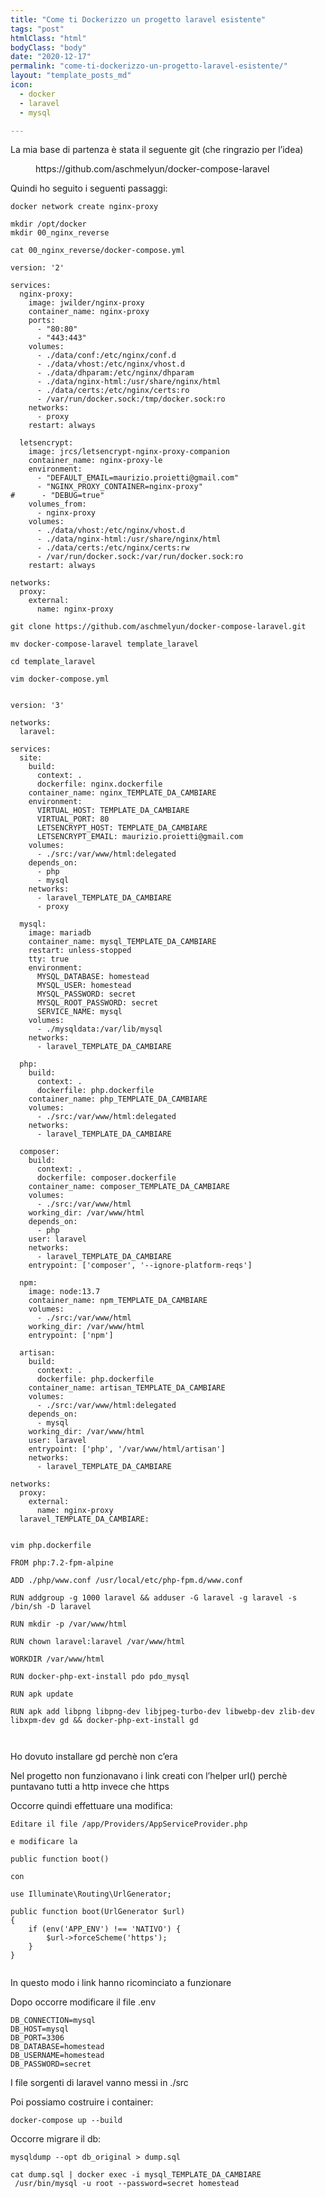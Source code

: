 ```yaml
---
title: "Come ti Dockerizzo un progetto laravel esistente"
tags: "post"
htmlClass: "html"
bodyClass: "body"
date: "2020-12-17"
permalink: "come-ti-dockerizzo-un-progetto-laravel-esistente/"
layout: "template_posts_md"
icon:
  - docker
  - laravel
  - mysql

---
```


<p>La mia base di partenza è stata il seguente git (che ringrazio per l&#8217;idea)</p>



<figure class="wp-block-embed"><div class="wp-block-embed__wrapper">
https://github.com/aschmelyun/docker-compose-laravel
</div></figure>



<p>Quindi ho seguito i seguenti passaggi:</p>



<pre class="wp-block-code"><code>docker network create nginx-proxy

mkdir /opt/docker
mkdir 00_nginx_reverse

cat 00_nginx_reverse/docker-compose.yml

version: '2'

services:
  nginx-proxy:
    image: jwilder/nginx-proxy
    container_name: nginx-proxy
    ports:
      - "80:80"
      - "443:443"
    volumes:
      - ./data/conf:/etc/nginx/conf.d
      - ./data/vhost:/etc/nginx/vhost.d
      - ./data/dhparam:/etc/nginx/dhparam
      - ./data/nginx-html:/usr/share/nginx/html
      - ./data/certs:/etc/nginx/certs:ro
      - /var/run/docker.sock:/tmp/docker.sock:ro
    networks:
      - proxy
    restart: always

  letsencrypt:
    image: jrcs/letsencrypt-nginx-proxy-companion
    container_name: nginx-proxy-le
    environment:
      - "DEFAULT_EMAIL=maurizio.proietti@gmail.com"
      - "NGINX_PROXY_CONTAINER=nginx-proxy"
#      - "DEBUG=true"
    volumes_from:
      - nginx-proxy
    volumes:
      - ./data/vhost:/etc/nginx/vhost.d
      - ./data/nginx-html:/usr/share/nginx/html
      - ./data/certs:/etc/nginx/certs:rw
      - /var/run/docker.sock:/var/run/docker.sock:ro
    restart: always

networks:
  proxy:
    external:
      name: nginx-proxy

git clone https://github.com/aschmelyun/docker-compose-laravel.git

mv docker-compose-laravel template_laravel

cd template_laravel

vim docker-compose.yml


version: '3'

networks:
  laravel:

services:
  site:
    build:
      context: .
      dockerfile: nginx.dockerfile
    container_name: nginx_TEMPLATE_DA_CAMBIARE
    environment:
      VIRTUAL_HOST: TEMPLATE_DA_CAMBIARE
      VIRTUAL_PORT: 80
      LETSENCRYPT_HOST: TEMPLATE_DA_CAMBIARE
      LETSENCRYPT_EMAIL: maurizio.proietti@gmail.com
    volumes:
      - ./src:/var/www/html:delegated
    depends_on:
      - php
      - mysql
    networks:
      - laravel_TEMPLATE_DA_CAMBIARE
      - proxy

  mysql:
    image: mariadb
    container_name: mysql_TEMPLATE_DA_CAMBIARE
    restart: unless-stopped
    tty: true
    environment:
      MYSQL_DATABASE: homestead
      MYSQL_USER: homestead
      MYSQL_PASSWORD: secret
      MYSQL_ROOT_PASSWORD: secret
      SERVICE_NAME: mysql
    volumes:
      - ./mysqldata:/var/lib/mysql
    networks:
      - laravel_TEMPLATE_DA_CAMBIARE

  php:
    build:
      context: .
      dockerfile: php.dockerfile
    container_name: php_TEMPLATE_DA_CAMBIARE
    volumes:
      - ./src:/var/www/html:delegated
    networks:
      - laravel_TEMPLATE_DA_CAMBIARE

  composer:
    build:
      context: .
      dockerfile: composer.dockerfile
    container_name: composer_TEMPLATE_DA_CAMBIARE
    volumes:
      - ./src:/var/www/html
    working_dir: /var/www/html
    depends_on:
      - php
    user: laravel
    networks:
      - laravel_TEMPLATE_DA_CAMBIARE
    entrypoint: &#91;'composer', '--ignore-platform-reqs']

  npm:
    image: node:13.7
    container_name: npm_TEMPLATE_DA_CAMBIARE
    volumes:
      - ./src:/var/www/html
    working_dir: /var/www/html
    entrypoint: &#91;'npm']

  artisan:
    build:
      context: .
      dockerfile: php.dockerfile
    container_name: artisan_TEMPLATE_DA_CAMBIARE
    volumes:
      - ./src:/var/www/html:delegated
    depends_on:
      - mysql
    working_dir: /var/www/html
    user: laravel
    entrypoint: &#91;'php', '/var/www/html/artisan']
    networks:
      - laravel_TEMPLATE_DA_CAMBIARE

networks:
  proxy:
    external:
      name: nginx-proxy
  laravel_TEMPLATE_DA_CAMBIARE:


vim php.dockerfile

FROM php:7.2-fpm-alpine

ADD ./php/www.conf /usr/local/etc/php-fpm.d/www.conf

RUN addgroup -g 1000 laravel &amp;&amp; adduser -G laravel -g laravel -s /bin/sh -D laravel

RUN mkdir -p /var/www/html

RUN chown laravel:laravel /var/www/html

WORKDIR /var/www/html

RUN docker-php-ext-install pdo pdo_mysql

RUN apk update

RUN apk add libpng libpng-dev libjpeg-turbo-dev libwebp-dev zlib-dev libxpm-dev gd &amp;&amp; docker-php-ext-install gd


</code></pre>



<p>Ho dovuto installare gd perchè non c&#8217;era</p>



<p>Nel progetto non funzionavano i link creati con l&#8217;helper url() perchè puntavano tutti a http invece che https</p>



<p>Occorre quindi effettuare una modifica:</p>



<pre class="wp-block-code"><code>Editare il file /app/Providers/AppServiceProvider.php 

e modificare la

public function boot()

con

use Illuminate\Routing\UrlGenerator;

public function boot(UrlGenerator $url)
{
    if (env('APP_ENV') !== 'NATIVO') {
        $url->forceScheme('https');
    }
}

</code></pre>



<p>In questo modo i link hanno ricominciato a funzionare</p>



<p>Dopo occorre modificare il file .env</p>



<pre class="wp-block-code"><code>DB_CONNECTION=mysql
DB_HOST=mysql
DB_PORT=3306
DB_DATABASE=homestead
DB_USERNAME=homestead
DB_PASSWORD=secret
</code></pre>



<p>I file sorgenti di laravel vanno messi in ./src</p>



<p>Poi possiamo costruire i container:</p>



<pre class="wp-block-code"><code>docker-compose up --build </code></pre>



<p>Occorre migrare il db:</p>



<pre class="wp-block-code"><code>mysqldump --opt db_original &gt; dump.sql

cat dump.sql | docker exec -i mysql_TEMPLATE_DA_CAMBIARE
 /usr/bin/mysql -u root --password=secret homestead</code></pre>
